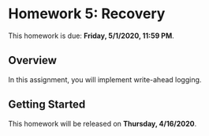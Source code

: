 # Homework 5: Recovery

This homework is due: **Friday, 5/1/2020, 11:59 PM**.

## Overview

In this assignment, you will implement write-ahead logging.

## Getting Started

This homework will be released on **Thursday, 4/16/2020**.
